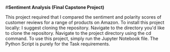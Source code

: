 #**Sentiment Analysis (Final Capstone Project)**

This project required that I compared the sentiment and polarity scores of customer reviews for a range of products on Amazon.
To install this project locally: I suggest cloning the repository. Navigate to the directory you'd like to clone the repository.
Navigate to the project directory using the cd command.
To use this project, simply run the Jupyter Notebook file. The Python Script is purely for the Task requirements.

